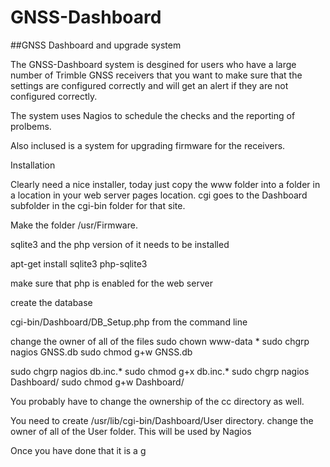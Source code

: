 # GNSS-Dashboard
##GNSS Dashboard and upgrade system

The GNSS-Dashboard system is desgined for users who have a large number of Trimble GNSS receivers that you
want to make sure that the settings are configured correctly and will get an alert if they are not configured correctly.

The system uses Nagios to schedule the checks and the reporting of prolbems.

Also inclused is a system for upgrading firmware for the receivers.

Installation

  Clearly need a nice installer, today just copy the www folder into a folder in a location in your web server pages location.
  cgi goes to the Dashboard subfolder in the cgi-bin folder for that site.

  Make the folder /usr/Firmware.

sqlite3 and the php version of it needs to be installed

apt-get install sqlite3 php-sqlite3

make sure that php is enabled for the web server

create the database

cgi-bin/Dashboard/DB_Setup.php from the command line

change the owner of all of the files
sudo chown www-data *
sudo chgrp nagios GNSS.db
sudo chmod g+w GNSS.db

sudo chgrp nagios db.inc.*
sudo chmod g+x  db.inc.*
sudo chgrp nagios Dashboard/
sudo chmod g+w Dashboard/

You probably have to change the ownership of the cc directory as well.

You need to create /usr/lib/cgi-bin/Dashboard/User directory.
change the owner of all of the User folder. This will be used by Nagios


Once you have done that it is a g
